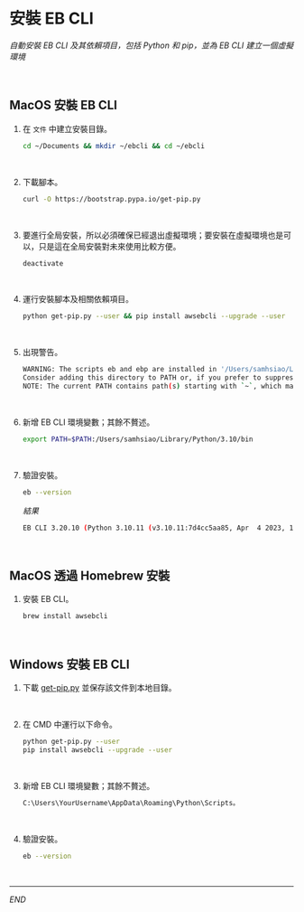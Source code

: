 # 安裝 EB CLI

_自動安裝 EB CLI 及其依賴項目，包括 Python 和 pip，並為 EB CLI 建立一個虛擬環境_

<br>

## MacOS 安裝 EB CLI

1. 在 `文件` 中建立安裝目錄。

    ```bash
    cd ~/Documents && mkdir ~/ebcli && cd ~/ebcli
    ```

<br>

2. 下載腳本。

    ```bash
    curl -O https://bootstrap.pypa.io/get-pip.py
    ```

<br>

3. 要進行全局安裝，所以必須確保已經退出虛擬環境；要安裝在虛擬環境也是可以，只是這在全局安裝對未來使用比較方便。

    ```bash
    deactivate
    ```

<br>

4. 運行安裝腳本及相關依賴項目。

    ```bash
    python get-pip.py --user && pip install awsebcli --upgrade --user
    ```

<br>

5. 出現警告。

    ```bash
    WARNING: The scripts eb and ebp are installed in '/Users/samhsiao/Library/Python/3.10/bin' which is not on PATH.
    Consider adding this directory to PATH or, if you prefer to suppress this warning, use --no-warn-script-location.
    NOTE: The current PATH contains path(s) starting with `~`, which may not be expanded by all applications.
    ```

<br>

6. 新增 EB CLI 環境變數；其餘不贅述。

    ```bash
    export PATH=$PATH:/Users/samhsiao/Library/Python/3.10/bin
    ```

<br>

7. 驗證安裝。

    ```bash
    eb --version
    ```

    _結果_

    ```bash
    EB CLI 3.20.10 (Python 3.10.11 (v3.10.11:7d4cc5aa85, Apr  4 2023, 19:05:19) [Clang 13.0.0 (clang-1300.0.29.30)])
    ```

<br>

## MacOS 透過 Homebrew 安裝

1. 安裝 EB CLI。

    ```bash
    brew install awsebcli
    ```

<br>

## Windows 安裝 EB CLI

1. 下載 [get-pip.py](https://bootstrap.pypa.io/get-pip.py) 並保存該文件到本地目錄。

<br>

2. 在 CMD 中運行以下命令。

    ```bash
    python get-pip.py --user
    pip install awsebcli --upgrade --user
    ```

<br>

3. 新增 EB CLI 環境變數；其餘不贅述。

    ```bash
    C:\Users\YourUsername\AppData\Roaming\Python\Scripts。
    ```

<br>

4. 驗證安裝。

    ```bash
    eb --version
    ```

<br>

___

_END_